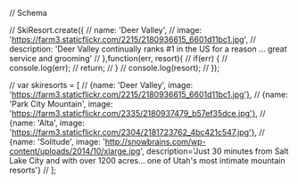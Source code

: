 
// Schema


// SkiResort.create({
//    name: 'Deer Valley', 
//    image: 'https://farm3.staticflickr.com/2215/2180936615_6601d11bc1.jpg',
//    description: 'Deer Valley continually ranks #1 in the US for a reason ... great service and grooming'
// },function(err, resort){
//    if(err) {
//       console.log(err);
//       return;
//    }
//    console.log(resort);
// });

// var skiresorts = [
//    {name: 'Deer Valley', image: 'https://farm3.staticflickr.com/2215/2180936615_6601d11bc1.jpg'},
//    {name: 'Park City Mountain', image: 'https://farm3.staticflickr.com/2335/2180937479_b57ef35dce.jpg'},
//    {name: 'Alta', image: 'https://farm3.staticflickr.com/2304/2181723762_4bc421c547.jpg'},
//    {name: 'Solitude', image: 'http://snowbrains.com/wp-content/uploads/2014/10/xlarge.jpg', description='Just 30 minutes from Salt Lake City and with over 1200 acres… one of Utah's most intimate mountain resorts'}
// ];